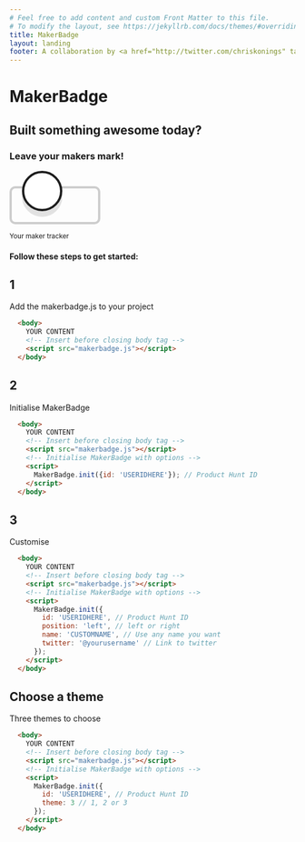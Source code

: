 ```yaml
---
# Feel free to add content and custom Front Matter to this file.
# To modify the layout, see https://jekyllrb.com/docs/themes/#overriding-theme-defaults
title: MakerBadge
layout: landing
footer: A collaboration by <a href="http://twitter.com/chriskonings" target="_blank">@chriskonings</a> & <a href="http://twitter.com/prototypr" target="_blank">@prototypr</a>
---
```


<h1 class="landing-header u-text-center"><span class="landing-header__text">MakerBadge</span></h1>

<h2 class="u-text-center">Built something awesome today?</h2>

<h3 class="u-text-center">Leave your makers mark!</h3>

<svg class="landing-icon" width="160" height="94" xmlns="http://www.w3.org/2000/svg"><g fill="none" fill-rule="evenodd" stroke-width="4"><rect stroke="#CDCDCD" x="2" y="29" width="156" height="63" rx="8"/><circle stroke="#000" fill="#000" fill-rule="nonzero" opacity=".1" cx="57.5" cy="45.5" r="33.5"/><circle stroke="#1D1D1D" fill="#FFF" fill-rule="nonzero" cx="57.5" cy="35.5" r="33.5"/></g></svg>

<div class="u-text-center"><small>Your maker tracker</small></div>

<h4 class="u-text-center">Follow these steps to get started:</h4>

<h2 class="u-text-center">1</h2>

<p class="u-text-center">Add the makerbadge.js to your project</p>

```html
  <body>
    YOUR CONTENT
    <!-- Insert before closing body tag -->
    <script src="makerbadge.js"></script>
  </body>
```

<h2 class="u-text-center">2</h2>

<p class="u-text-center">Initialise MakerBadge</p>

```html
  <body>
    YOUR CONTENT
    <!-- Insert before closing body tag -->
    <script src="makerbadge.js"></script>
    <!-- Initialise MakerBadge with options -->
    <script>
      MakerBadge.init({id: 'USERIDHERE'}); // Product Hunt ID
    </script>
  </body>
```

<h2 class="u-text-center">3</h2>

<p class="u-text-center">Customise</p>

```html
  <body>
    YOUR CONTENT
    <!-- Insert before closing body tag -->
    <script src="makerbadge.js"></script>
    <!-- Initialise MakerBadge with options -->
    <script>
      MakerBadge.init({
        id: 'USERIDHERE', // Product Hunt ID
        position: 'left', // left or right
        name: 'CUSTOMNAME', // Use any name you want
        twitter: '@yourusername' // Link to twitter
      });
    </script>
  </body>
```

<h2 class="u-text-center">Choose a theme</h2>

<p class="u-text-center">Three themes to choose</p>

```html
  <body>
    YOUR CONTENT
    <!-- Insert before closing body tag -->
    <script src="makerbadge.js"></script>
    <!-- Initialise MakerBadge with options -->
    <script>
      MakerBadge.init({
        id: 'USERIDHERE', // Product Hunt ID
        theme: 3 // 1, 2 or 3
      });
    </script>
  </body>
```
